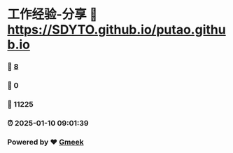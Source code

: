 # 工作经验-分享 :link: https://SDYTO.github.io/putao.github.io 
### :page_facing_up: [8](https://SDYTO.github.io/putao.github.io/tag.html) 
### :speech_balloon: 0 
### :hibiscus: 11225 
### :alarm_clock: 2025-01-10 09:01:39 
### Powered by :heart: [Gmeek](https://github.com/Meekdai/Gmeek)
